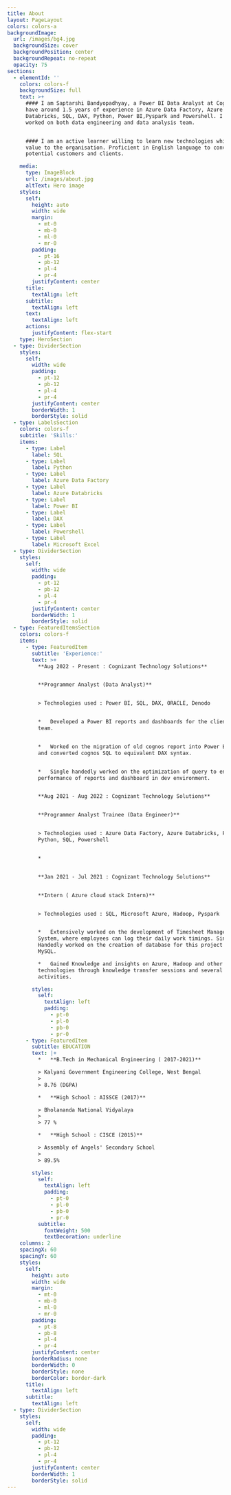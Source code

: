 ```yaml
---
title: About
layout: PageLayout
colors: colors-a
backgroundImage:
  url: /images/bg4.jpg
  backgroundSize: cover
  backgroundPosition: center
  backgroundRepeat: no-repeat
  opacity: 75
sections:
  - elementId: ''
    colors: colors-f
    backgroundSize: full
    text: >+
      #### I am Saptarshi Bandyopadhyay, a Power BI Data Analyst at Cognizant. I
      have around 1.5 years of experience in Azure Data Factory, Azure
      Databricks, SQL, DAX, Python, Power BI,Pyspark and Powershell. I have
      worked on both data engineering and data analysis team.


      #### I am an active learner willing to learn new technologies while adding
      value to the organisation. Proficient in English language to convince
      potential customers and clients.

    media:
      type: ImageBlock
      url: /images/about.jpg
      altText: Hero image
    styles:
      self:
        height: auto
        width: wide
        margin:
          - mt-0
          - mb-0
          - ml-0
          - mr-0
        padding:
          - pt-16
          - pb-12
          - pl-4
          - pr-4
        justifyContent: center
      title:
        textAlign: left
      subtitle:
        textAlign: left
      text:
        textAlign: left
      actions:
        justifyContent: flex-start
    type: HeroSection
  - type: DividerSection
    styles:
      self:
        width: wide
        padding:
          - pt-12
          - pb-12
          - pl-4
          - pr-4
        justifyContent: center
        borderWidth: 1
        borderStyle: solid
  - type: LabelsSection
    colors: colors-f
    subtitle: 'Skills:'
    items:
      - type: Label
        label: SQL
      - type: Label
        label: Python
      - type: Label
        label: Azure Data Factory
      - type: Label
        label: Azure Databricks
      - type: Label
        label: Power BI
      - type: Label
        label: DAX
      - type: Label
        label: Powershell
      - type: Label
        label: Microsoft Excel
  - type: DividerSection
    styles:
      self:
        width: wide
        padding:
          - pt-12
          - pb-12
          - pl-4
          - pr-4
        justifyContent: center
        borderWidth: 1
        borderStyle: solid
  - type: FeaturedItemsSection
    colors: colors-f
    items:
      - type: FeaturedItem
        subtitle: 'Experience:'
        text: >+
          **Aug 2022 - Present : Cognizant Technology Solutions**


          **Programmer Analyst (Data Analyst)**


          > Technologies used : Power BI, SQL, DAX, ORACLE, Denodo


          *   Developed a Power BI reports and dashboards for the client R\&D
          team.


          *   Worked on the migration of old cognos report into Power BI reports
          and converted cognos SQL to equivalent DAX syntax.


          *   Single handedly worked on the optimization of query to enhance the
          performance of reports and dashboard in dev environment.


          **Aug 2021 - Aug 2022 : Cognizant Technology Solutions**


          **Programmer Analyst Trainee (Data Engineer)**


          > Technologies used : Azure Data Factory, Azure Databricks, Pyspark,
          Python, SQL, Powershell


          *


          **Jan 2021 - Jul 2021 : Cognizant Technology Solutions**


          **Intern ( Azure cloud stack Intern)**


          > Technologies used : SQL, Microsoft Azure, Hadoop, Pyspark


          *   Extensively worked on the development of Timesheet Management
          System, where employees can log their daily work timings. Single
          Handedly worked on the creation of database for this project using
          MySQL.

          *   Gained Knowledge and insights on Azure, Hadoop and other Bigdata
          technologies through knowledge transfer sessions and several handson
          activities.

        styles:
          self:
            textAlign: left
            padding:
              - pt-0
              - pl-0
              - pb-0
              - pr-0
      - type: FeaturedItem
        subtitle: EDUCATION
        text: |+
          *   **B.Tech in Mechanical Engineering ( 2017-2021)**

          > Kalyani Government Engineering College, West Bengal
          >
          > 8.76 (DGPA)

          *   **High School : AISSCE (2017)**

          > Bholananda National Vidyalaya
          >
          > 77 %

          *   **High School : CISCE (2015)**

          > Assembly of Angels' Secondary School
          >
          > 89.5%

        styles:
          self:
            textAlign: left
            padding:
              - pt-0
              - pl-0
              - pb-0
              - pr-0
          subtitle:
            fontWeight: 500
            textDecoration: underline
    columns: 2
    spacingX: 60
    spacingY: 60
    styles:
      self:
        height: auto
        width: wide
        margin:
          - mt-0
          - mb-0
          - ml-0
          - mr-0
        padding:
          - pt-8
          - pb-8
          - pl-4
          - pr-4
        justifyContent: center
        borderRadius: none
        borderWidth: 0
        borderStyle: none
        borderColor: border-dark
      title:
        textAlign: left
      subtitle:
        textAlign: left
  - type: DividerSection
    styles:
      self:
        width: wide
        padding:
          - pt-12
          - pb-12
          - pl-4
          - pr-4
        justifyContent: center
        borderWidth: 1
        borderStyle: solid
---
```

